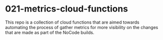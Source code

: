 # 021-metrics-cloud-functions
This repo is a collection of cloud functions that are aimed towards automating the process of gather metrics for more visibility on the changes that are made as part of the NoCode builds.
